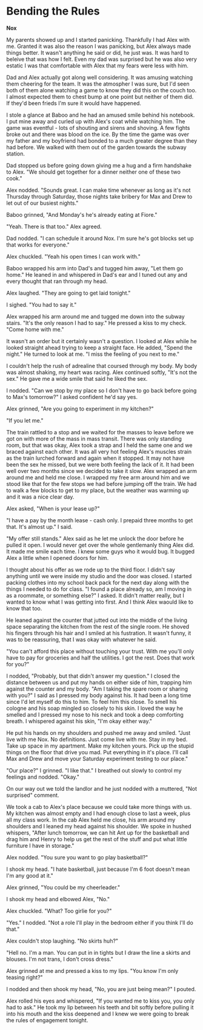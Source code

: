 # Bending the Rules

**Nox**

My parents showed up and I started panicking.  Thankfully I had Alex with me.  Granted it was also the reason I was panicking, but Alex always made things better.  It wasn't anything he said or did, he just was.  It was hard to beleive that was how I felt.  Even my dad was surprised but he was also very estatic I was that comfortable with Alex that my fears were less with him.

Dad and Alex actually got along well considering.  It was amusing watching them cheering for the team.  It was the atmospher I was sure, but I'd seen both of them alone watching a game to know they did this on the couch too.  I almost expected them to chest bump at one point but neither of them did.  If they'd been frieds I'm sure it would have happened.

I stole a glance at Baboo and he had an amused smile behind his notebook.  I put mine away and curled up with Alex's coat while watching him.  The game was eventful - lots of shouting and sirens and shoving.  A few fights broke out and there was blood on the ice.  By the time the game was over my father and my boyfriend had bonded to a much greater degree than they had before.  We walked with them out of the garden towards the subway station.

Dad stopped us before going down giving me a hug and a firm handshake to Alex.  "We should get together for a dinner neither one of these two cook."

Alex nodded.  "Sounds great.  I can make time whenever as long as it's not Thursday through Saturday, those nights take bribery for Max and Drew to let out of our busiest nights."

Baboo grinned, "And Monday's he's already eating at Fiore."

"Yeah. There is that too." Alex  agreed.

Dad nodded.  "I can schedule it around Nox.  I'm sure he's got blocks set up that works for everyone."

Alex chuckled.  "Yeah his open times I can work with."

Baboo wrapped his arm into Dad's and tugged him away, "Let them go home."  He leaned in and whispered in Dad's ear and I tuned out any and every thought that ran through my head.

Alex laughed.  "They are going to get laid tonight."

I sighed.  "You had to say it."

Alex wrapped his arm around me and tugged me down into the subway stairs.  "It's the only reason I had to say."  He pressed a kiss to my check.  "Come home with me."

It wasn't an order but it certainly wasn't a question.  I looked at Alex while he looked straight ahead trying to keep a straight face.  He added, "Spend the night."  He turned to look at me.  "I miss the feeling of you next to me."

I couldn't help the rush of adrealine that coursed through my body.  My body was almost shaking, my heart was racing.  Alex continued softly, "It's not the sex."  He gave me a wide smile that said he liked the sex.

I nodded.  "Can we stop by my place so I don't have to go back before going to Max's tomorrow?" I asked confident he'd say yes.

Alex grinned, "Are you going to experiment in my kitchen?"

"If you let me."

The train rattled to a stop and we waited for the masses to leave before we got on with more of the mass in mass transit.  There was only standing room, but that was okay, Alex took a strap and I held the same one and we braced against each other.  It was all very hot feeling Alex's muscles strain as the train lurched forward and again when it stopped.  It may not have been the sex he missed, but we were both feeling the lack of it.  It had been well over two months since we decided to take it slow.  Alex wrapped an arm around me and held me close.  I wrapped my free arm around him and we stood like that for the few stops we had before jumping off the train.  We had to walk a few blocks to get to my place, but the weather was warming up and it was a nice clear day.

Alex asked, "When is your lease up?"

"I have a pay by the month lease - cash only.  I prepaid three months to get that.  It's almost up." I said.

"My offer still stands."  Alex said as he let me unlock the door before he pulled it open.  I would never get over the whole gentlemanly thing Alex did.  It made me smile each time.  I knew some guys who it would bug.  It bugged Alex a little when I opened doors for him.

I thought about his offer as we rode up to the third floor.  I didn't say anything until we were inside my studio and the door was closed.  I started packing clothes into my school back pack for the next day along with the things I needed to do for class.  "I found a place already so, am I moving in as a roommate, or something else?"  I asked.  It didn't matter really, but I wanted to know what I was getting into first.  And I think Alex waould like to know that too.

He leaned against the counter that jutted out into the middle of the living space separating the kitchen from the rest of the single room.  He shoved his fingers through his hair and I smiled at his fustration.  It wasn't funny, it was to be reassuring, that I was okay with whatever he said.

"You can't afford this place without touching your trust.  With me you'll only have to pay for groceries and half the utilities.  I got the rest.  Does that work for you?"

I nodded, "Probably, but that didn't answer my question."  I closed the distance between us and put my hands on either side of him, trapping him against the counter and my body.  "Am I taking the spare room or sharing with you?"  I said as I pressed my body against his.  It had been a long time since I'd let myself do this to him.  To feel him this close.  To smell his cologne and his soap mingled so closely to his skin.  I loved the way he smelled and I pressed my nose to his neck and took a deep comforting breath.  I whispered against his skin, "I'm okay either way."

He put his hands on my shoulders and pushed me away and smiled.  "Just live with me Nox.  No definitions.  Just come live with me.  Stay in my bed.  Take up space in my apartment.  Make my kitchen yours.  Pick up the stupid things on the floor that drive you mad.  Put everything in it's place. I'll call Max and Drew and move your Saturday experiment testing to our place."

"Our place?"  I grinned.  "I like that."  I breathed out slowly to control my feelings and nodded.  "Okay."

On our way out we told the landlor and he just nodded with a muttered, "Not surprised" comment.

We took a cab to Alex's place because we could take more things with us.  My kitchen was almost empty and I had enough close to last a week, plus all my class work.  In the cab Alex held me close, his arm around my shoulders and I leaned my head against his shoulder.  We spoke in hushed whispers, "After lunch tomorrow, we can hit Ant up for the basketball and drag him and Henry to help us get the rest of the stuff and put what little furniture I have in storage."

Alex nodded.  "You sure you want to go play basketball?"

I shook my head.  "I hate basketball, just because I'm 6 foot doesn't mean I'm any good at it."

Alex grinned, "You could be my cheerleader."

I shook my head and elbowed Alex, "No."

Alex chuckled.  "What?  Too girlie for you?"

"Yes." I nodded.  "Not a role I'll play in the bedroom either if you think I'll do that."

Alex couldn't stop laughing.  "No skirts huh?"

"Hell no.  I'm a man.  You can put in in tights but I draw the line a skirts and blouses.  I'm not trans, I don't cross dress."

Alex grinned at me and pressed a kiss to my lips.  "You know I'm only teasing right?"

I nodded and then shook my head, "No, you are just being mean?" I pouted.

Alex rolled his eyes and whispered, "If you wanted me to kiss you, you only had to ask."  He took my lip between his teeth and bit softly before pulling it into his mouth and the kiss deepened and I knew we were going to break the rules of engagement tonight.